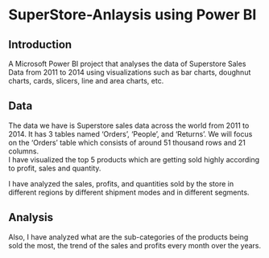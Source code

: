 # SuperStore-Anlaysis using Power BI <br />
## Introduction
A Microsoft Power BI project that analyses the data of Superstore Sales Data from 2011 to 2014 using visualizations such as bar charts, doughnut charts, cards, slicers, line and area charts, etc. <br />
## Data
The data we have is Superstore sales data across the world from 2011 to 2014. It has 3 tables named ‘Orders’, ‘People’, and ‘Returns’. We will focus on the ‘Orders’ table which consists of around 51 thousand rows and 21 columns.<br />
I have visualized the top 5 products which are getting sold highly according to profit, sales and quantity.

I have analyzed the sales, profits, and quantities sold by the store in different regions by different shipment modes and in different segments.
## Analysis
Also, I have analyzed what are the sub-categories of the products being sold the most, the trend of the sales and profits every month over the years.

